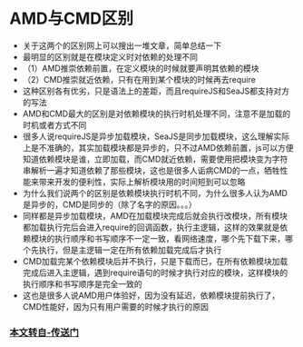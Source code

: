 # AMD与CMD区别

* 关于这两个的区别网上可以搜出一堆文章，简单总结一下
* 最明显的区别就是在模块定义时对依赖的处理不同
* （1）AMD推崇依赖前置，在定义模块的时候就要声明其依赖的模块
* （2）CMD推崇就近依赖，只有在用到某个模块的时候再去require
* 这种区别各有优劣，只是语法上的差距，而且requireJS和SeaJS都支持对方的写法
* AMD和CMD最大的区别是对依赖模块的执行时机处理不同，注意不是加载的时机或者方式不同
* 很多人说requireJS是异步加载模块，SeaJS是同步加载模块，这么理解实际上是不准确的，其实加载模块都是异步的，只不过AMD依赖前置，js可以方便知道依赖模块是谁，立即加载，而CMD就近依赖，需要使用把模块变为字符串解析一遍才知道依赖了那些模块，这也是很多人诟病CMD的一点，牺牲性能来带来开发的便利性，实际上解析模块用的时间短到可以忽略
* 为什么我们说两个的区别是依赖模块执行时机不同，为什么很多人认为AMD是异步的，CMD是同步的（除了名字的原因。。。）
* 同样都是异步加载模块，AMD在加载模块完成后就会执行改模块，所有模块都加载执行完后会进入require的回调函数，执行主逻辑，这样的效果就是依赖模块的执行顺序和书写顺序不一定一致，看网络速度，哪个先下载下来，哪个先执行，但是主逻辑一定在所有依赖加载完成后才执行
* CMD加载完某个依赖模块后并不执行，只是下载而已，在所有依赖模块加载完成后进入主逻辑，遇到require语句的时候才执行对应的模块，这样模块的执行顺序和书写顺序是完全一致的
* 这也是很多人说AMD用户体验好，因为没有延迟，依赖模块提前执行了，CMD性能好，因为只有用户需要的时候才执行的原因

### [本文转自-传送门](https://github.com/iuap-design/blog/issues/137)
